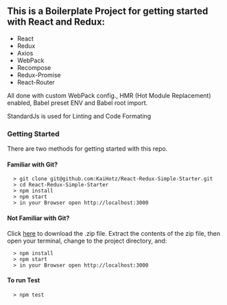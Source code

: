 ## This is a Boilerplate Project for getting started with React and Redux:

- React
- Redux
- Axios
- WebPack
- Recompose
- Redux-Promise
- React-Router

All done with custom WebPack config., HMR (Hot Module Replacement) enabled, Babel preset ENV and Babel root import.

StandardJs is used for Linting and Code Formating

### Getting Started

There are two methods for getting started with this repo.

#### Familiar with Git?

```
  > git clone git@github.com:KaiHotz/React-Redux-Simple-Starter.git
  > cd React-Redux-Simple-Starter
  > npm install
  > npm start
  > in your Browser open http://localhost:3000
```

#### Not Familiar with Git?
Click [here](https://github.com/KaiHotz/React-Redux-Simple-Starter/archive/master.zip) to download the .zip file.  Extract the contents of the zip file, then open your terminal, change to the project directory, and:

```
  > npm install
  > npm start
  > in your Browser open http://localhost:3000
```

#### To run Test
```
  > npm test
